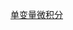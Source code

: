[单变量微积分](https://www.bilibili.com/video/BV1o7411e7Je/?spm_id_from=333.1007.top_right_bar_window_custom_collection.content.click&vd_source=49f8dcdf14597ad8c5f3612f65d84154)

